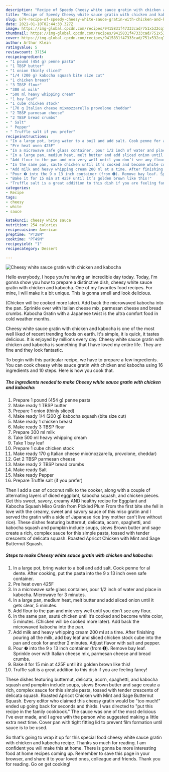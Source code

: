 ```yaml
---
description: "Recipe of Speedy Cheesy white sauce gratin with chicken and kabocha"
title: "Recipe of Speedy Cheesy white sauce gratin with chicken and kabocha"
slug: 674-recipe-of-speedy-cheesy-white-sauce-gratin-with-chicken-and-kabocha
date: 2021-01-10T02:44:33.327Z
image: https://img-global.cpcdn.com/recipes/9415831f47333cad/751x532cq70/cheesy-white-sauce-gratin-with-chicken-and-kabocha-recipe-main-photo.jpg
thumbnail: https://img-global.cpcdn.com/recipes/9415831f47333cad/751x532cq70/cheesy-white-sauce-gratin-with-chicken-and-kabocha-recipe-main-photo.jpg
cover: https://img-global.cpcdn.com/recipes/9415831f47333cad/751x532cq70/cheesy-white-sauce-gratin-with-chicken-and-kabocha-recipe-main-photo.jpg
author: Arthur Klein
ratingvalue: 5
reviewcount: 37154
recipeingredient:
- "1 pound (454 g) penne pasta"
- "1 TBSP butter"
- "1 onion thinly sliced"
- "1/4 (200 g) kabocha squash bite size cut"
- "1 chicken breast"
- "3 TBSP flour"
- "300 ml milk"
- "500 ml heavy whipping cream"
- "1 bay leaf"
- "1 cube chicken stock"
- "170 g Italian cheese mixmozzarella provolone cheddar"
- "2 TBSP parmesan cheese"
- "2 TBSP bread crumbs"
- " Salt"
- " Pepper"
- " Truffle salt if you prefer"
recipeinstructions:
- "In a large pot, bring water to a boil and add salt. Cook penne for al dente. After cooking, put the pasta into the 9 x 13 inch oven safe container."
- "Pre heat oven 425F"
- "In a microwave safe glass container, pour 1/2 inch of water and place in kabocha. Microwave for 3 minutes."
- "In a large pan, medium heat, melt butter and add sliced onion until it gets clear, 5 minutes."
- "Add flour to the pan and mix very well until you don’t see any flour."
- "In the same pan, sauté chicken until it’s cooked and become white color, 5 minutes. (Chicken will be cooked more later). Add back the microwaved kabocha into the pan."
- "Add milk and heavy whipping cream 200 ml at a time. After finishing pouring all the milk, add bay leaf and sliced chicken stock cube into the pan and cook for another 2 minutes. Adjust flavor with salt and pepper."
- "Pour ❼ into the 9 x 13 inch container (from ➊). Remove bay leaf. Sprinkle over with Italian cheese mix, parmesan cheese and bread crumbs."
- "Bake it for 15 min at 425F until it’s golden brown like this!"
- "Truffle salt is a great addition to this dish if you are feeling fancy!"
categories:
- Recipe
tags:
- cheesy
- white
- sauce

katakunci: cheesy white sauce 
nutrition: 254 calories
recipecuisine: American
preptime: "PT28M"
cooktime: "PT49M"
recipeyield: "1"
recipecategory: Dessert

---
```



![Cheesy white sauce gratin with chicken and kabocha](https://img-global.cpcdn.com/recipes/9415831f47333cad/751x532cq70/cheesy-white-sauce-gratin-with-chicken-and-kabocha-recipe-main-photo.jpg)

Hello everybody, I hope you're having an incredible day today. Today, I'm gonna show you how to prepare a distinctive dish, cheesy white sauce gratin with chicken and kabocha. One of my favorites food recipes. For mine, I will make it a bit unique. This is gonna smell and look delicious.

(Chicken will be cooked more later). Add back the microwaved kabocha into the pan. Sprinkle over with Italian cheese mix, parmesan cheese and bread crumbs. Kabocha Gratin with a Japanese twist is the ultra comfort food in cold weather months.

Cheesy white sauce gratin with chicken and kabocha is one of the most well liked of recent trending foods on earth. It's simple, it is quick, it tastes delicious. It is enjoyed by millions every day. Cheesy white sauce gratin with chicken and kabocha is something that I have loved my entire life. They are fine and they look fantastic.


To begin with this particular recipe, we have to prepare a few ingredients. You can cook cheesy white sauce gratin with chicken and kabocha using 16 ingredients and 10 steps. Here is how you cook that.

<!--inarticleads1-->

##### The ingredients needed to make Cheesy white sauce gratin with chicken and kabocha:

1. Prepare 1 pound (454 g) penne pasta
1. Make ready 1 TBSP butter
1. Prepare 1 onion (thinly sliced)
1. Make ready 1/4 (200 g) kabocha squash (bite size cut)
1. Make ready 1 chicken breast
1. Make ready 3 TBSP flour
1. Prepare 300 ml milk
1. Take 500 ml heavy whipping cream
1. Take 1 bay leaf
1. Prepare 1 cube chicken stock
1. Make ready 170 g Italian cheese mix(mozzarella, provolone, cheddar)
1. Get 2 TBSP parmesan cheese
1. Make ready 2 TBSP bread crumbs
1. Make ready  Salt
1. Make ready  Pepper
1. Prepare  Truffle salt (if you prefer)


Then I add a can of coconut milk to the cooker, along with a couple of alternating layers of diced eggplant, kabocha squash, and chicken pieces. Get this sweet, savory, creamy AND healthy recipe for Eggplant and Kabocha Squash Miso Gratin from Pickled Plum From the first bite she fell in love with the creamy, sweet and savory sauce of this miso gratin and I served the gratin with a side of Japanese rice (my mother can&#39;t live without rice). These dishes featuring butternut, delicata, acorn, spaghetti, and kabocha squash and pumpkin include soups, stews Brown butter and sage create a rich, complex sauce for this simple pasta, tossed with tender crescents of delicata squash. Roasted Apricot Chicken with Mint and Sage Butternut Squash. 

<!--inarticleads2-->

##### Steps to make Cheesy white sauce gratin with chicken and kabocha:

1. In a large pot, bring water to a boil and add salt. Cook penne for al dente. After cooking, put the pasta into the 9 x 13 inch oven safe container.
1. Pre heat oven 425F
1. In a microwave safe glass container, pour 1/2 inch of water and place in kabocha. Microwave for 3 minutes.
1. In a large pan, medium heat, melt butter and add sliced onion until it gets clear, 5 minutes.
1. Add flour to the pan and mix very well until you don’t see any flour.
1. In the same pan, sauté chicken until it’s cooked and become white color, 5 minutes. (Chicken will be cooked more later). Add back the microwaved kabocha into the pan.
1. Add milk and heavy whipping cream 200 ml at a time. After finishing pouring all the milk, add bay leaf and sliced chicken stock cube into the pan and cook for another 2 minutes. Adjust flavor with salt and pepper.
1. Pour ❼ into the 9 x 13 inch container (from ➊). Remove bay leaf. Sprinkle over with Italian cheese mix, parmesan cheese and bread crumbs.
1. Bake it for 15 min at 425F until it’s golden brown like this!
1. Truffle salt is a great addition to this dish if you are feeling fancy!


These dishes featuring butternut, delicata, acorn, spaghetti, and kabocha squash and pumpkin include soups, stews Brown butter and sage create a rich, complex sauce for this simple pasta, tossed with tender crescents of delicata squash. Roasted Apricot Chicken with Mint and Sage Butternut Squash. Every editor who claimed this cheesy gratin would be &#34;too much!&#34; ended up going back for seconds and thirds. I was directed to &#34;put this recipe in the family cookbook.&#34; The sauce was one of the most delicious I&#39;ve ever made, and I agree with the person who suggested making a little extra next time. Cover pan with tight fitting lid to prevent film formation until sauce is to be used. 

So that's going to wrap it up for this special food cheesy white sauce gratin with chicken and kabocha recipe. Thanks so much for reading. I am confident you will make this at home. There is gonna be more interesting food at home recipes coming up. Remember to save this page in your browser, and share it to your loved ones, colleague and friends. Thank you for reading. Go on get cooking!
